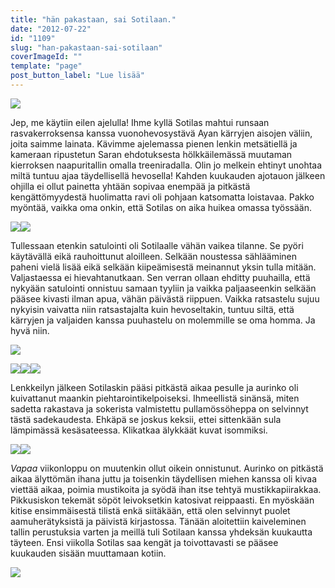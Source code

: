 ```yaml
---
title: "hän pakastaan, sai Sotilaan."
date: "2012-07-22"
id: "1109"
slug: "han-pakastaan-sai-sotilaan"
coverImageId: ""
template: "page"
post_button_label: "Lue lisää"
---
```


[![](images/IMG_7429.png)](http://3.bp.blogspot.com/-g1-k79Yan34/UAvnM9V9DeI/AAAAAAAAA6Y/P7dYdAizeKk/s1600/IMG_7429.png)

  
  
Jep, me käytiin eilen ajelulla! Ihme kyllä Sotilas mahtui runsaan rasvakerroksensa kanssa vuonohevosystävä Ayan kärryjen aisojen väliin, joita saimme lainata. Kävimme ajelemassa pienen lenkin metsätiellä ja kameraan ripustetun Saran ehdotuksesta hölkkäilemässä muutaman kierroksen naapuritallin omalla treeniradalla. Olin jo melkein ehtinyt unohtaa miltä tuntuu ajaa täydellisellä hevosella! Kahden kuukauden ajotauon jälkeen ohjilla ei ollut painetta yhtään sopivaa enempää ja pitkästä kengättömyydestä huolimatta ravi oli pohjaan katsomatta loistavaa. Pakko myöntää, vaikka oma onkin, että Sotilas on aika huikea omassa työssään.  
  

[![](images/IMG_7435.png)](http://3.bp.blogspot.com/-c8y5jgb2J90/UAvnPuXxPJI/AAAAAAAAA6g/AosJ8fvDxvs/s1600/IMG_7435.png)[![](images/IMG_7347.png)](http://1.bp.blogspot.com/-uEtv7A-Iv9U/UAvnCDimzRI/AAAAAAAAA54/XWSB6dd0OHs/s1600/IMG_7347.png)

  
Tullessaan etenkin satulointi oli Sotilaalle vähän vaikea tilanne. Se pyöri käytävällä eikä rauhoittunut aloilleen. Selkään noustessa sählääminen paheni vielä lisää eikä selkään kiipeämisestä meinannut yksin tulla mitään. Valjastaessa ei hievahtanutkaan. Sen verran ollaan ehditty puuhailla, että nykyään satulointi onnistuu samaan tyyliin ja vaikka paljaaseenkin selkään pääsee kivasti ilman apua, vähän päivästä riippuen. Vaikka ratsastelu sujuu nykyisin vaivatta niin ratsastajalta kuin hevoseltakin, tuntuu siltä, että kärryjen ja valjaiden kanssa puuhastelu on molemmille se oma homma. Ja hyvä niin.  
  

[![](images/IMG_7454.png)](http://4.bp.blogspot.com/-LxF2WiztKQg/UAvnYAi4VWI/AAAAAAAAA64/CFa4DN5I9ak/s1600/IMG_7454.png)

  
  
  

[![](images/IMG_7460.png)](http://3.bp.blogspot.com/-G2nrqkKTaoQ/UAvnbIXHqSI/AAAAAAAAA7A/N3VdUFPvId4/s1600/IMG_7460.png)[![](images/IMG_7453.png)](http://3.bp.blogspot.com/-JL7hcbV4HsY/UAvnWdseMVI/AAAAAAAAA6w/n0KLUNi9DOI/s1600/IMG_7453.png)[![](images/IMG_7448.png)](http://1.bp.blogspot.com/-tAd2BM_Eqso/UAvnS63Eq7I/AAAAAAAAA6o/Gl0mlFrw0y0/s1600/IMG_7448.png)

  
Lenkkeilyn jälkeen Sotilaskin pääsi pitkästä aikaa pesulle ja aurinko oli kuivattanut maankin piehtarointikelpoiseksi. Ihmeellistä sinänsä, miten sadetta rakastava ja sokerista valmistettu pullamössöheppa on selvinnyt tästä sadekaudesta. Ehkäpä se joskus keksii, ettei sittenkään sula lämpimässä kesäsateessa. Klikatkaa älykkäät kuvat isommiksi.  
  

[![](images/IMG_7320.png)](http://2.bp.blogspot.com/-h-VnOY4a684/UAvm8pn-rvI/AAAAAAAAA5o/J-OTOqXOn2U/s1600/IMG_7320.png)[![](images/IMG_7339.png)](http://1.bp.blogspot.com/-evR11C6ICyU/UAvm_BCQa3I/AAAAAAAAA5w/-T3i1yyFvtU/s1600/IMG_7339.png)

  
_Vapaa_ viikonloppu on muutenkin ollut oikein onnistunut. Aurinko on pitkästä aikaa älyttömän ihana juttu ja toisenkin täydellisen miehen kanssa oli kivaa viettää aikaa, poimia mustikoita ja syödä ihan itse tehtyä mustikkapiirakkaa. Pikkusiskon tekemät söpöt leivoksetkin katosivat reippaasti. En myöskään kitise ensimmäisestä tilistä enkä siitäkään, että olen selvinnyt puolet aamuherätyksistä ja päivistä kirjastossa. Tänään aloitettiin kaiveleminen tallin perustuksia varten ja meillä tuli Sotilaan kanssa yhdeksän kuukautta täyteen. Ensi viikolla Sotilas saa kengät ja toivottavasti se pääsee kuukauden sisään muuttamaan kotiin.  

  

[![](images/IMG_7366.png)](http://1.bp.blogspot.com/-Mtli_RPw_HQ/UAvnHHOG47I/AAAAAAAAA6I/4vZhe6yP9sg/s1600/IMG_7366.png)

